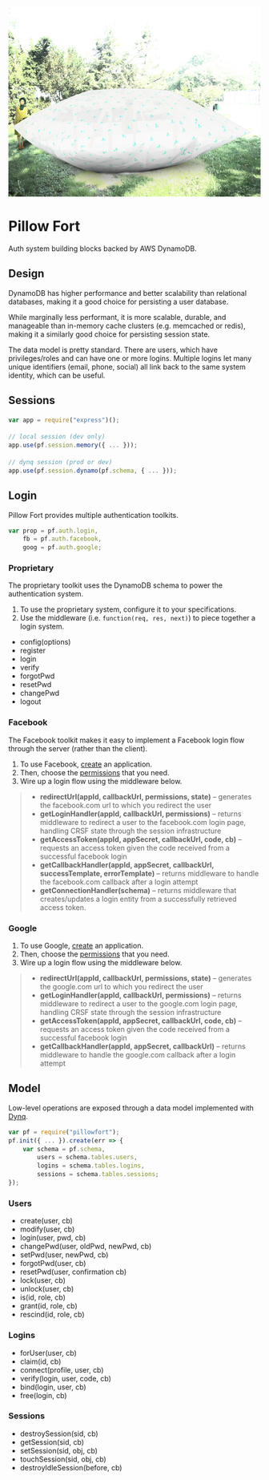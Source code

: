 ![Pillow Fort](/package.jpg "Pillow Fort")

# Pillow Fort

Auth system building blocks backed by AWS DynamoDB.

## Design

DynamoDB has higher performance and better scalability than relational databases, making it a good choice for persisting a user database.  

While marginally less performant, it is more scalable, durable, and manageable than in-memory cache clusters (e.g. memcached or redis), making it a similarly good choice for persisting session state.

The data model is pretty standard.  There are users, which have privileges/roles and can have one or more logins.  Multiple logins let many unique identifiers (email, phone, social) all link back to the same system identity, which can be useful.

## Sessions

```javascript
var app = require("express")();

// local session (dev only)
app.use(pf.session.memory({ ... }));

// dynq session (prod or dev)
app.use(pf.session.dynamo(pf.schema, { ... }));
```

## Login

Pillow Fort provides multiple authentication toolkits.

```javascript
var prop = pf.auth.login,
    fb = pf.auth.facebook,
    goog = pf.auth.google;
```

### Proprietary

The proprietary toolkit uses the DynamoDB schema to power the authentication system.  

1. To use the proprietary system, configure it to your specifications.
2. Use the middleware (i.e. `function(req, res, next)`) to piece together a login system.

* config(options)
* register
* login
* verify
* forgotPwd
* resetPwd
* changePwd
* logout

### Facebook

The Facebook toolkit makes it easy to implement a Facebook login flow through the server (rather than the client).

1. To use Facebook, [create](https://developers.facebook.com/docs/apps/register) an application.  
2. Then, choose the [permissions](https://developers.facebook.com/docs/facebook-login/permissions) that you need.
3. Wire up a login flow using the middleware below.
> * __redirectUrl(appId, callbackUrl, permissions, state)__ – generates the facebook.com url to which you redirect the user
> * __getLoginHandler(appId, callbackUrl, permissions)__ – returns middleware to redirect a user to the facebook.com login page, handling CRSF state through the session infrastructure
> * __getAccessToken(appId, appSecret, callbackUrl, code, cb)__ – requests an access token given the code received from a successful facebook login
> * __getCallbackHandler(appId, appSecret, callbackUrl, successTemplate, errorTemplate)__ – returns middleware to handle the facebook.com callback after a login attempt
> * __getConnectionHandler(schema)__ – returns middleware that creates/updates a login entity from a successfully retrieved access token.

### Google

1. To use Google, [create](https://console.developers.google.com/projectselector/apis/library) an application.  
2. Then, choose the [permissions](https://developers.google.com/identity/protocols/googlescopes) that you need.
3. Wire up a login flow using the middleware below.
> * __redirectUrl(appId, callbackUrl, permissions, state)__ – generates the google.com url to which you redirect the user
> * __getLoginHandler(appId, callbackUrl, permissions)__ – returns middleware to redirect a user to the google.com login page, handling CRSF state through the session infrastructure
> * __getAccessToken(appId, appSecret, callbackUrl, code, cb)__ – requests an access token given the code received from a successful facebook login
> * __getCallbackHandler(appId, appSecret, callbackUrl)__ – returns middleware to handle the google.com callback after a login attempt
    
## Model

Low-level operations are exposed through a data model implemented with [Dynq](http://github.com/triploc/dynq).

```javascript
var pf = require("pillowfort");
pf.init({ ... }).create(err => {
    var schema = pf.schema,
        users = schema.tables.users,
        logins = schema.tables.logins,
        sessions = schema.tables.sessions;
});
```

### Users

* create(user, cb)
* modify(user, cb)
* login(user, pwd, cb)
* changePwd(user, oldPwd, newPwd, cb)
* setPwd(user, newPwd, cb)
* forgotPwd(user, cb)
* resetPwd(user, confirmation cb)
* lock(user, cb)
* unlock(user, cb)
* is(id, role, cb)
* grant(id, role, cb)
* rescind(id, role, cb)

### Logins

* forUser(user, cb)
* claim(id, cb)
* connect(profile, user, cb)
* verify(login, user, code, cb)
* bind(login, user, cb)
* free(login, cb)

### Sessions

* destroySession(sid, cb)
* getSession(sid, cb)
* setSession(sid, obj, cb)
* touchSession(sid, obj, cb)
* destroyIdleSession(before, cb)